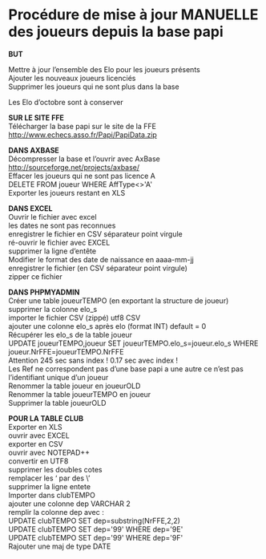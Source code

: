 Procédure de mise à jour MANUELLE des joueurs depuis la base papi
==
  
**BUT**  
  
Mettre à jour l’ensemble des Elo pour les joueurs présents  
Ajouter les nouveaux joueurs licenciés  
Supprimer les joueurs qui ne sont plus dans la base  
  
Les Elo d’octobre sont à conserver  
  
**SUR LE SITE FFE**  
Télécharger la base papi sur le site de la FFE  
http://www.echecs.asso.fr/Papi/PapiData.zip  
  
**DANS AXBASE**   
Décompresser la base et l’ouvrir avec AxBase  
http://sourceforge.net/projects/axbase/  
Effacer les joueurs qui ne sont pas licence A  
DELETE FROM joueur WHERE AffType<>'A'  
Exporter les joueurs restant en XLS  
  
**DANS EXCEL**  
Ouvrir le fichier avec excel  
les dates ne sont pas reconnues  
enregistrer le fichier en CSV séparateur point virgule  
ré-ouvrir le fichier avec EXCEL  
supprimer la ligne d’entête   
Modifier le format des date de naissance en aaaa-mm-jj  
enregistrer le fichier (en CSV séparateur point virgule)  
zipper ce fichier  
  
**DANS PHPMYADMIN**  
Créer une table joueurTEMPO (en exportant la structure de joueur)  
supprimer la colonne elo_s  
importer le fichier CSV (zippé) utf8 CSV  
ajouter une colonne elo_s après elo (format INT) default = 0  
Récupérer les elo_s de la table joueur  
UPDATE joueurTEMPO,joueur SET joueurTEMPO.elo_s=joueur.elo_s WHERE joueur.NrFFE=joueurTEMPO.NrFFE  
Attention 245 sec sans index ! 0.17 sec avec index !  
Les Ref ne correspondent pas d’une base papi a une autre ce n’est pas l’identifiant unique d’un joueur  
Renommer la table joueur en joueurOLD  
Renommer la table joueurTEMPO en joueur  
Supprimer la table joueurOLD   
   
**POUR LA TABLE CLUB**  
Exporter en XLS  
ouvrir avec EXCEL  
exporter en CSV  
ouvrir avec NOTEPAD++  
convertir en UTF8  
supprimer les  doubles cotes   
remplacer les ‘ par des \’  
supprimer la ligne entete  
Importer dans clubTEMPO  
ajouter une colonne dep VARCHAR 2  
remplir la colonne dep avec :  
UPDATE clubTEMPO SET dep=substring(NrFFE,2,2)  
UPDATE clubTEMPO SET dep='99' WHERE dep='9E'  
UPDATE clubTEMPO SET dep='99' WHERE dep='9F'  
Rajouter une maj de type DATE  
  
